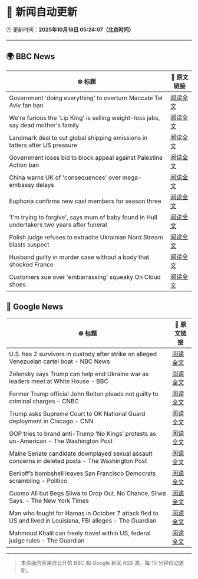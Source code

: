 # 🧠 新闻自动更新

🕒 更新时间：**2025年10月18日 05:24:07（北京时间）**

---

## 🌍 BBC News

| 🌐 标题 | 🔗 原文链接 |
|--------|-------------|
| Government 'doing everything' to overturn Maccabi Tel Aviv fan ban | [阅读全文](https://www.bbc.com/news/articles/c5ylxn8g2y2o?at_medium=RSS&at_campaign=rss) |
| We're furious the 'Lip King' is selling weight-loss jabs, say dead mother's family | [阅读全文](https://www.bbc.com/news/articles/c4gk0w95jyjo?at_medium=RSS&at_campaign=rss) |
| Landmark deal to cut global shipping emissions in tatters after US pressure | [阅读全文](https://www.bbc.com/news/articles/c3vnl0yxg53o?at_medium=RSS&at_campaign=rss) |
| Government loses bid to block appeal against Palestine Action ban | [阅读全文](https://www.bbc.com/news/articles/ce9dg5v43vmo?at_medium=RSS&at_campaign=rss) |
| China warns UK of 'consequences' over mega-embassy delays | [阅读全文](https://www.bbc.com/news/articles/c629j10gln8o?at_medium=RSS&at_campaign=rss) |
| Euphoria confirms new cast members for season three | [阅读全文](https://www.bbc.com/news/articles/c8eyk31w3j5o?at_medium=RSS&at_campaign=rss) |
| 'I'm trying to forgive', says mum of baby found in Hull undertakers two years after funeral | [阅读全文](https://www.bbc.com/news/articles/clykvp0424po?at_medium=RSS&at_campaign=rss) |
| Polish judge refuses to extradite Ukrainian Nord Stream blasts suspect | [阅读全文](https://www.bbc.com/news/articles/c8drmzv98jzo?at_medium=RSS&at_campaign=rss) |
| Husband guilty in murder case without a body that shocked France | [阅读全文](https://www.bbc.com/news/articles/crexz473pvxo?at_medium=RSS&at_campaign=rss) |
| Customers sue over 'embarrassing' squeaky On Cloud shoes | [阅读全文](https://www.bbc.com/news/articles/c803lzr87yno?at_medium=RSS&at_campaign=rss) |

## 📰 Google News

| 🌐 标题 | 🔗 原文链接 |
|--------|-------------|
| U.S. has 2 survivors in custody after strike on alleged Venezuelan cartel boat - NBC News | [阅读全文](https://news.google.com/rss/articles/CBMirAFBVV95cUxPMXBaWlUzVTVPaXdNeWZpdFdPY21yeGE0aXVGX0kxNWxWdWhRcENWb0dEdkhDQTRiMTB5NUhfR25aUUhSM0pBa0ZKRDkzNjR5dkpPeGZXUHExZXpJckRaZzdyTXQ4N0lyaU9mS0V6OFdWcTVtTnVxNGlONld3ZWlrTkxUMWhvaWFEOHQzMVZGdUR3WDV1dnZGWkxuNFZnLXZ6Q0tRYlRtN1Z1Z0ow0gFWQVVfeXFMUDB0VHUwb1RVQkRJUXpVSTFlMkpCRm14LWUzaVZIZGxVMVRFSUw5SUx0V3ZBZ1dHdkx0dzhSRnpsb1ZYMTByekR3a2xwREN2bW1CbnB2Zmc?oc=5) |
| Zelensky says Trump can help end Ukraine war as leaders meet at White House - BBC | [阅读全文](https://news.google.com/rss/articles/CBMiVEFVX3lxTE5peHR5d3ZtaUJUcVNiLVBrV29wVkM2aWdzd3BtQTUwdXlXWkxRdVRWOWh0bmxpUWZPZzJMcVlHMVdKbUVFVnhDaHNRQ21mOHlvVGhVcw?oc=5) |
| Former Trump official John Bolton pleads not guilty to criminal charges - CNBC | [阅读全文](https://news.google.com/rss/articles/CBMidkFVX3lxTE1HcjZyVnhwYXMxQWtGdjRoS1dybmRMOHpxWXc0bmQ5alduWUFuamFTUHZrSHZfdHRTRDdWa2I3WGZMRXNKUmRZNzFMQU84YUljMV9vSzVXVkVDR18zSWxwR2QtVHV4Z3RORldHWlEwSEZvc1p5QUHSAXtBVV95cUxNS2wyRkZaM29pcHVPQ3o2ejdvSkJxdng2NHdPWUo5WjVBSF9LNWQ5aVNNMkxCYmFBVGR5ZG9GLUcxRTdteHFINFRqanEwRy1tZ2p3SEpKSlRMNTJFUFV6eE5XMXZ0ZXNXWlJtVUtfLWlnZExqVXNpS0RfcW8?oc=5) |
| Trump asks Supreme Court to OK National Guard deployment in Chicago - CNN | [阅读全文](https://news.google.com/rss/articles/CBMiggFBVV95cUxPOUJkSlQ4YUZRN2VvLTRrTHhGcVIxdTdkclA1VU1SRDdDLWtkOVhuNjFwQ0NLbk9fcXJDT1FLVFo2aGVqOUVDLXpqTEh4QkJLekh4T0pROXUzSTN3WmxleDhtYWwzTVVaSU10Z0xYV3RYOHJOallDd1VYOEEtajljTEV3?oc=5) |
| GOP tries to brand anti-Trump ‘No Kings’ protests as un-American - The Washington Post | [阅读全文](https://news.google.com/rss/articles/CBMijgFBVV95cUxQMTNVUkotbEctUGd1dm84NXFYLS0zMVhPWUhsSnhMTGxxZE1Bc3N4UElETTduUFFEdkl6SmJIa0RGME1XZDloUDYyRTBndzhkM1R1V21SdWIybGhhbmRpY25TWEpNaUxoRnlkc0hpOWZhaWVEVGNJZEVCd3l0QjJfVVlJY2lfd1dhTko1T21R?oc=5) |
| Maine Senate candidate downplayed sexual assault concerns in deleted posts - The Washington Post | [阅读全文](https://news.google.com/rss/articles/CBMiqgFBVV95cUxQLXM4cm9TcGN0WlR6bVhQNmxzNkcyTFlITTVwdmhpN0VqX2JSSEVLNnpaUDBrVTBpdHR3WEZBRHRwMm9vc1QxVTgxREhYUlE0dXczM21QVVRkczJmVWxWeVhzQ3cxbGxyc0o0QjllcTlpNXlGVWg1WVF2Z3RaSEJfRjZRaF9vc3VraEJFUGk0VUdsZUpvOHJGSGhxaUJtczFkUGVnOGdqMHhudw?oc=5) |
| Benioff’s bombshell leaves San Francisco Democrats scrambling - Politico | [阅读全文](https://news.google.com/rss/articles/CBMitAFBVV95cUxPRl9OOTdMQjdodEhKd2E3Q1Z4R3hRRE90MnNpRDJrVzBJNjk1ZWNnVHZKVVJiZmRITkxPY0NvZnpxOUg4R2NMZXFqTFN2RGdkMUpxNnpKQXE4VUprSnBoMTBZeEMtWWtOcmZxRkN6XzhhRTVpTHVYcTVHLWJsQS1GUEpqTC1WSm43cjU2Tk95cFVab3R3MUtZalVpdzNyUEtoMU90emJPUEhyN0c0d2xGVkJ1OHc?oc=5) |
| Cuomo All but Begs Sliwa to Drop Out. No Chance, Sliwa Says. - The New York Times | [阅读全文](https://news.google.com/rss/articles/CBMid0FVX3lxTFBHT1JzQ0RTWHVtTV9HM050ZHJpZ0NaMU5HNHpOR1lPNjJoRWFPV3U0YlVOTU1HeVZDb1dBUmx5MkM0Rm5jZVNRei13RHlUNmp6Nmd2Tm4xRlg3Q2FIMXVxUlBRcllKUEthWU04S3JrTXprUzQzOEUw?oc=5) |
| Man who fought for Hamas in October 7 attack fled to US and lived in Louisiana, FBI alleges - The Guardian | [阅读全文](https://news.google.com/rss/articles/CBMigAFBVV95cUxNTkpHcDY5NW9TcUhXZjJxRHVCS0h1YjlSaGlKVlV1cnlNUkpGR3RMWHRnNXZZU25qa216ZWpHZWtHLVF3RWxiQlFTeWg5QjQ4WlhSQ3RSdHdEUkNtejV6dXNOVWZWTWhKbkpDZkhvRGlsOC1BeC1jZmU0blExVjFuaA?oc=5) |
| Mahmoud Khalil can freely travel within US, federal judge rules - The Guardian | [阅读全文](https://news.google.com/rss/articles/CBMikgFBVV95cUxPSDEyVnN6LUVHSE1HTVRZWEVzVHBSeTlHb3ZqMmJrQWdCT2t3TWE1dlZyaGJneEhVVnFpTmZfa1k5TmxEcEVQVXdGRlJYWFl6WEJraUkxY3drRGMwNG82SFV3b1UtaW5lUHJBbHVvSGttbFlmNlJSYUItQXR2bFZiYUpFZWM2MHhaUmRpMTFvc0FVQQ?oc=5) |

---
> 本页面内容来自公开的 BBC 和 Google 新闻 RSS 源，每 10 分钟自动更新。